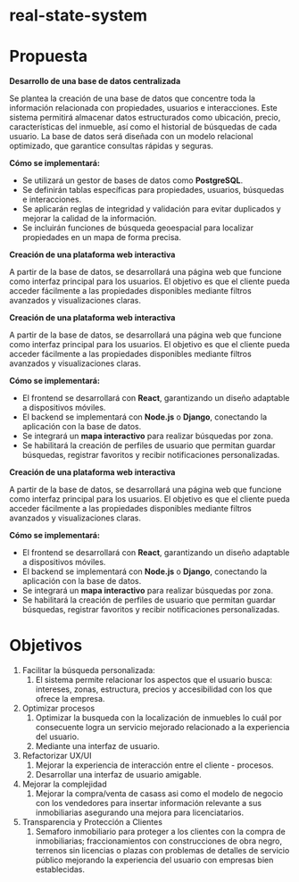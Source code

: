 # real-state-system

# Propuesta 

**Desarrollo de una base de datos centralizada**

Se plantea la creación de una base de datos que concentre toda la información relacionada con propiedades, usuarios e interacciones. Este sistema permitirá almacenar datos estructurados como ubicación, precio, características del inmueble, así como el historial de búsquedas de cada usuario. La base de datos será diseñada con un modelo relacional optimizado, que garantice consultas rápidas y seguras.

**Cómo se implementará:**

- Se utilizará un gestor de bases de datos como **PostgreSQL**.
- Se definirán tablas específicas para propiedades, usuarios, búsquedas e interacciones.
- Se aplicarán reglas de integridad y validación para evitar duplicados y mejorar la calidad de la información.
- Se incluirán funciones de búsqueda geoespacial para localizar propiedades en un mapa de forma precisa.

**Creación de una plataforma web interactiva**

A partir de la base de datos, se desarrollará una página web que funcione como interfaz principal para los usuarios. El objetivo es que el cliente pueda acceder fácilmente a las propiedades disponibles mediante filtros avanzados y visualizaciones claras.

**Creación de una plataforma web interactiva**

A partir de la base de datos, se desarrollará una página web que funcione como interfaz principal para los usuarios. El objetivo es que el cliente pueda acceder fácilmente a las propiedades disponibles mediante filtros avanzados y visualizaciones claras.

**Cómo se implementará:**

- El frontend se desarrollará con **React**, garantizando un diseño adaptable a dispositivos móviles.
- El backend se implementará con **Node.js** o **Django**, conectando la aplicación con la base de datos.
- Se integrará un **mapa interactivo** para realizar búsquedas por zona.
- Se habilitará la creación de perfiles de usuario que permitan guardar búsquedas, registrar favoritos y recibir notificaciones personalizadas.

**Creación de una plataforma web interactiva**

A partir de la base de datos, se desarrollará una página web que funcione como interfaz principal para los usuarios. El objetivo es que el cliente pueda acceder fácilmente a las propiedades disponibles mediante filtros avanzados y visualizaciones claras.

**Cómo se implementará:**

- El frontend se desarrollará con **React**, garantizando un diseño adaptable a dispositivos móviles.
- El backend se implementará con **Node.js** o **Django**, conectando la aplicación con la base de datos.
- Se integrará un **mapa interactivo** para realizar búsquedas por zona.
- Se habilitará la creación de perfiles de usuario que permitan guardar búsquedas, registrar favoritos y recibir notificaciones personalizadas.


# Objetivos

1. Facilitar la búsqueda personalizada:
    1. El sistema permite relacionar los aspectos que el usuario busca: intereses, zonas, estructura, precios y accesibilidad con los que ofrece la empresa.
2. Optimizar procesos
    1. Optimizar la busqueda con la localización de inmuebles lo cuál por consecuente logra un servicio mejorado relacionado a la experiencia del usuario.
    2. Mediante una interfaz de usuario.
3. Refactorizar UX/UI
    1. Mejorar la experiencia de interacción entre el cliente - procesos.
    2. Desarrollar una interfaz de usuario amigable.
4. Mejorar la complejidad
    1. Mejorar la compra/venta de casass asi como el modelo de negocio con los vendedores para insertar información relevante a sus inmobiliarias asegurando una mejora para licenciatarios.
5. Transparencia y Protección a Clientes
    1. Semaforo inmobiliario para proteger a los clientes con la compra de inmobiliarias; fraccionamientos con construcciones de obra negro, terrenos sin licencias o plazas con problemas de detalles de servicio público mejorando la experiencia del usuario con empresas bien establecidas.
  
       
